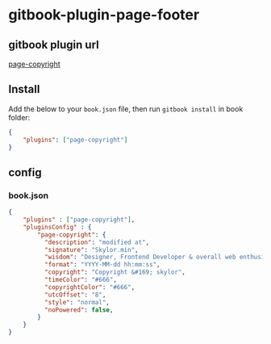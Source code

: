 # gitbook-plugin-page-footer

## gitbook plugin url

[page-copyright](https://plugins.gitbook.com/plugin/page-copyright)


## Install
Add the below to your `book.json` file, then run `gitbook install` in book folder:
```json
{
    "plugins": ["page-copyright"]
}
```
## config

### book.json
```json
{
    "plugins" : ["page-copyright"],
    "pluginsConfig" : {
        "page-copyright": {
          "description": "modified at",
          "signature": "Skylor.min",
          "wisdom": "Designer, Frontend Developer & overall web enthusiast",
          "format": "YYYY-MM-dd hh:mm:ss",
          "copyright": "Copyright &#169; skylor",
          "timeColor": "#666",
          "copyrightColor": "#666",
          "utcOffset": "8",
          "style": "normal",
          "noPowered": false,
        }
    }
}
```
